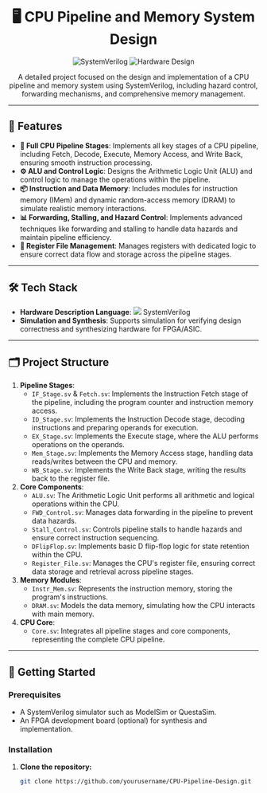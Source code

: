 # <h1 align="center">🖥️ CPU Pipeline and Memory System Design</h1>

<p align="center">
  <img src="https://img.shields.io/badge/SystemVerilog-FFB611?style=flat&logo=verilog&logoColor=white" alt="SystemVerilog"/>
  <img src="https://img.shields.io/badge/Hardware-Design-4CAF50" alt="Hardware Design"/>
</p>

<p align="center">
  A detailed project focused on the design and implementation of a CPU pipeline and memory system using SystemVerilog, including hazard control, forwarding mechanisms, and comprehensive memory management.
</p>

---

## 🌟 **Features**
- **🔄 Full CPU Pipeline Stages**: Implements all key stages of a CPU pipeline, including Fetch, Decode, Execute, Memory Access, and Write Back, ensuring smooth instruction processing.
- **⚙️ ALU and Control Logic**: Designs the Arithmetic Logic Unit (ALU) and control logic to manage the operations within the pipeline.
- **📦 Instruction and Data Memory**: Includes modules for instruction memory (IMem) and dynamic random-access memory (DRAM) to simulate realistic memory interactions.
- **📊 Forwarding, Stalling, and Hazard Control**: Implements advanced techniques like forwarding and stalling to handle data hazards and maintain pipeline efficiency.
- **🧩 Register File Management**: Manages registers with dedicated logic to ensure correct data flow and storage across the pipeline stages.

---

## 🛠 **Tech Stack**
- **Hardware Description Language**: <img src="https://img.shields.io/badge/SystemVerilog-FFB611?style=flat&logo=verilog&logoColor=white"/> SystemVerilog
- **Simulation and Synthesis**: Supports simulation for verifying design correctness and synthesizing hardware for FPGA/ASIC.

---

## 🗂 **Project Structure**
1. **Pipeline Stages**:
   - `IF_Stage.sv` & `Fetch.sv`: Implements the Instruction Fetch stage of the pipeline, including the program counter and instruction memory access.
   - `ID_Stage.sv`: Implements the Instruction Decode stage, decoding instructions and preparing operands for execution.
   - `EX_Stage.sv`: Implements the Execute stage, where the ALU performs operations on the operands.
   - `Mem_Stage.sv`: Implements the Memory Access stage, handling data reads/writes between the CPU and memory.
   - `WB_Stage.sv`: Implements the Write Back stage, writing the results back to the register file.
2. **Core Components**:
   - `ALU.sv`: The Arithmetic Logic Unit performs all arithmetic and logical operations within the CPU.
   - `FWD_Control.sv`: Manages data forwarding in the pipeline to prevent data hazards.
   - `Stall_Control.sv`: Controls pipeline stalls to handle hazards and ensure correct instruction sequencing.
   - `DFlipFlop.sv`: Implements basic D flip-flop logic for state retention within the CPU.
   - `Register_File.sv`: Manages the CPU's register file, ensuring correct data storage and retrieval across pipeline stages.
3. **Memory Modules**:
   - `Instr_Mem.sv`: Represents the instruction memory, storing the program's instructions.
   - `DRAM.sv`: Models the data memory, simulating how the CPU interacts with main memory.
4. **CPU Core**:
   - `Core.sv`: Integrates all pipeline stages and core components, representing the complete CPU pipeline.

---

## 🚀 **Getting Started**

### Prerequisites
- A SystemVerilog simulator such as ModelSim or QuestaSim.
- An FPGA development board (optional) for synthesis and implementation.

### Installation
1. **Clone the repository:**
   ```bash
   git clone https://github.com/yourusername/CPU-Pipeline-Design.git

<!-- ECE3058Lab2 --> 
